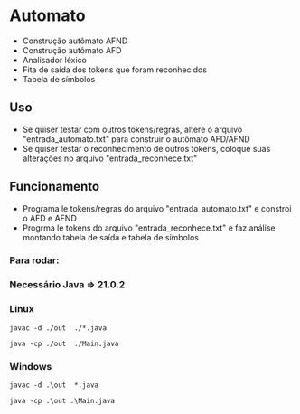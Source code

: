 # Automato
  - Construção autômato AFND
  - Construção autômato AFD
  - Analisador léxico
  - Fita de saída dos tokens que foram reconhecidos
  - Tabela de símbolos 

## Uso

  - Se quiser testar com outros tokens/regras, altere o arquivo "entrada_automato.txt" para construir o autômato AFD/AFND
  - Se quiser testar o reconhecimento de outros tokens, coloque suas alterações no arquivo "entrada_reconhece.txt"
## Funcionamento

  - Programa le tokens/regras do arquivo "entrada_automato.txt" e constroi o AFD e AFND
  - Progrma le tokens do arquivo "entrada_reconhece.txt" e faz análise montando tabela  de saída e tabela de símbolos
    
### Para rodar:
### Necessário Java => 21.0.2
### Linux
```
javac -d ./out  ./*.java 
```
```
java -cp ./out  ./Main.java 
```
### Windows

```
javac -d .\out  *.java 
```
```
java -cp .\out .\Main.java 
```
